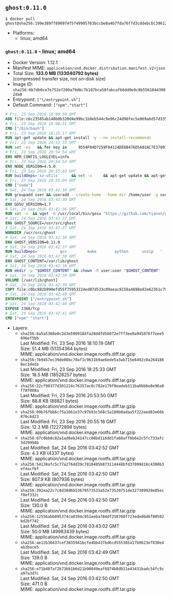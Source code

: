 ## `ghost:0.11.0`

```console
$ docker pull ghost@sha256:199e389ff890974f5f49905763bccbe0a4b7fda76ffd3cddebcbc3961228b8fa
```

-	Platforms:
	-	linux; amd64

### `ghost:0.11.0` - linux; amd64

-	Docker Version: 1.12.1
-	Manifest MIME: `application/vnd.docker.distribution.manifest.v2+json`
-	Total Size: **133.0 MB (133040792 bytes)**  
	(compressed transfer size, not on-disk size)
-	Image ID: `sha256:6b7db0ce7e752ef209a79d6c7b107bca50fabcafb6dd0e9c8b55610443982da8`
-	Entrypoint: `["\/entrypoint.sh"]`
-	Default Command: `["npm","start"]`

```dockerfile
# Fri, 23 Sep 2016 18:08:50 GMT
ADD file:c6c23585ab140b0b320d4e99bc1b0eb544c9e96c24d90fec5e069a6d57d335ca in / 
# Fri, 23 Sep 2016 18:08:51 GMT
CMD ["/bin/bash"]
# Fri, 23 Sep 2016 18:25:17 GMT
RUN apt-get update && apt-get install -y --no-install-recommends 		ca-certificates 		curl 		wget 	&& rm -rf /var/lib/apt/lists/*
# Fri, 23 Sep 2016 20:53:33 GMT
RUN set -ex   && for key in     9554F04D7259F04124DE6B476D5A82AC7E37093B     94AE36675C464D64BAFA68DD7434390BDBE9B9C5     0034A06D9D9B0064CE8ADF6BF1747F4AD2306D93     FD3A5288F042B6850C66B31F09FE44734EB7990E     71DCFD284A79C3B38668286BC97EC7A07EDE3FC1     DD8F2338BAE7501E3DD5AC78C273792F7D83545D     B9AE9905FFD7803F25714661B63B535A4C206CA9     C4F0DFFF4E8C1A8236409D08E73BC641CC11F4C8   ; do     gpg --keyserver ha.pool.sks-keyservers.net --recv-keys "$key";   done
# Fri, 23 Sep 2016 20:54:54 GMT
ENV NPM_CONFIG_LOGLEVEL=info
# Fri, 23 Sep 2016 20:54:54 GMT
ENV NODE_VERSION=4.5.0
# Fri, 23 Sep 2016 20:55:03 GMT
RUN buildDeps='xz-utils'     && set -x     && apt-get update && apt-get install -y $buildDeps --no-install-recommends     && rm -rf /var/lib/apt/lists/*     && curl -SLO "https://nodejs.org/dist/v$NODE_VERSION/node-v$NODE_VERSION-linux-x64.tar.xz"     && curl -SLO "https://nodejs.org/dist/v$NODE_VERSION/SHASUMS256.txt.asc"     && gpg --batch --decrypt --output SHASUMS256.txt SHASUMS256.txt.asc     && grep " node-v$NODE_VERSION-linux-x64.tar.xz\$" SHASUMS256.txt | sha256sum -c -     && tar -xJf "node-v$NODE_VERSION-linux-x64.tar.xz" -C /usr/local --strip-components=1     && rm "node-v$NODE_VERSION-linux-x64.tar.xz" SHASUMS256.txt.asc SHASUMS256.txt     && apt-get purge -y --auto-remove $buildDeps     && ln -s /usr/local/bin/node /usr/local/bin/nodejs
# Fri, 23 Sep 2016 20:55:04 GMT
CMD ["node"]
# Sat, 24 Sep 2016 03:41:30 GMT
RUN groupadd user && useradd --create-home --home-dir /home/user -g user user
# Sat, 24 Sep 2016 03:41:30 GMT
ENV GOSU_VERSION=1.7
# Sat, 24 Sep 2016 03:41:36 GMT
RUN set -x 	&& wget -O /usr/local/bin/gosu "https://github.com/tianon/gosu/releases/download/$GOSU_VERSION/gosu-$(dpkg --print-architecture)" 	&& wget -O /usr/local/bin/gosu.asc "https://github.com/tianon/gosu/releases/download/$GOSU_VERSION/gosu-$(dpkg --print-architecture).asc" 	&& export GNUPGHOME="$(mktemp -d)" 	&& gpg --keyserver ha.pool.sks-keyservers.net --recv-keys B42F6819007F00F88E364FD4036A9C25BF357DD4 	&& gpg --batch --verify /usr/local/bin/gosu.asc /usr/local/bin/gosu 	&& rm -r "$GNUPGHOME" /usr/local/bin/gosu.asc 	&& chmod +x /usr/local/bin/gosu 	&& gosu nobody true
# Sat, 24 Sep 2016 03:41:37 GMT
ENV GHOST_SOURCE=/usr/src/ghost
# Sat, 24 Sep 2016 03:41:37 GMT
WORKDIR /usr/src/ghost
# Sat, 24 Sep 2016 03:41:38 GMT
ENV GHOST_VERSION=0.11.0
# Sat, 24 Sep 2016 03:42:37 GMT
RUN buildDeps=' 		gcc 		make 		python 		unzip 	' 	&& set -x 	&& apt-get update && apt-get install -y $buildDeps --no-install-recommends && rm -rf /var/lib/apt/lists/* 	&& wget -O ghost.zip "https://ghost.org/archives/ghost-${GHOST_VERSION}.zip" 	&& unzip ghost.zip 	&& npm install --production 	&& apt-get purge -y --auto-remove -o APT::AutoRemove::RecommendsImportant=false -o APT::AutoRemove::SuggestsImportant=false $buildDeps 	&& rm ghost.zip 	&& npm cache clean 	&& rm -rf /tmp/npm*
# Sat, 24 Sep 2016 03:42:38 GMT
ENV GHOST_CONTENT=/var/lib/ghost
# Sat, 24 Sep 2016 03:42:38 GMT
RUN mkdir -p "$GHOST_CONTENT" && chown -R user:user "$GHOST_CONTENT"
# Sat, 24 Sep 2016 03:42:39 GMT
VOLUME [/var/lib/ghost]
# Sat, 24 Sep 2016 03:42:39 GMT
COPY file:c0bc882b990efd55f75953224ed07d533c09aeac8158a4698a92e623b1c79ce9 in /entrypoint.sh 
# Sat, 24 Sep 2016 03:42:40 GMT
ENTRYPOINT ["/entrypoint.sh"]
# Sat, 24 Sep 2016 03:42:40 GMT
EXPOSE 2368/tcp
# Sat, 24 Sep 2016 03:42:41 GMT
CMD ["npm" "start"]
```

-	Layers:
	-	`sha256:6a5a5368e0c2d3e5909184fa28ddfd56072e7ff3ee9a945876f7eee5896ef5bb`  
		Last Modified: Fri, 23 Sep 2016 18:10:19 GMT  
		Size: 51.4 MB (51354364 bytes)  
		MIME: application/vnd.docker.image.rootfs.diff.tar.gzip
	-	`sha256:7b9457ec39de00bc70af1c9631b9ae6ede5a3ab715e6492c0a2641868ec1deda`  
		Last Modified: Fri, 23 Sep 2016 18:25:33 GMT  
		Size: 18.5 MB (18528257 bytes)  
		MIME: application/vnd.docker.image.rootfs.diff.tar.gzip
	-	`sha256:22cf98377d301224c76357ac0c702e179f8eadeb311ba0bb6e8e96a0f78f088a`  
		Last Modified: Fri, 23 Sep 2016 20:53:50 GMT  
		Size: 88.8 KB (88821 bytes)  
		MIME: application/vnd.docker.image.rootfs.diff.tar.gzip
	-	`sha256:09b76fbb6cf5a1661e37c97b93c568c5a180b0adaa5f222eed83e66b876c6d23`  
		Last Modified: Fri, 23 Sep 2016 20:55:16 GMT  
		Size: 12.3 MB (12272898 bytes)  
		MIME: application/vnd.docker.image.rootfs.diff.tar.gzip
	-	`sha256:87c0bb8c82a1ad6eb24147cc08bd116dd1fa68affbb6e2c5fc733afc3d29994b`  
		Last Modified: Sat, 24 Sep 2016 03:42:52 GMT  
		Size: 4.3 KB (4337 bytes)  
		MIME: application/vnd.docker.image.rootfs.diff.tar.gzip
	-	`sha256:54138afc5c77a276dd39c7810485b873114448bfd37099d18c4300b3ef4acfbf`  
		Last Modified: Sat, 24 Sep 2016 03:42:50 GMT  
		Size: 807.9 KB (807936 bytes)  
		MIME: application/vnd.docker.image.rootfs.diff.tar.gzip
	-	`sha256:392ea22c7c8d38d6b53679573533a52e73520751de327309920e05ecf0ef332c`  
		Last Modified: Sat, 24 Sep 2016 03:42:50 GMT  
		Size: 130.0 B  
		MIME: application/vnd.docker.image.rootfs.diff.tar.gzip
	-	`sha256:12556abb095374ca0394c951eeba784df258760f723eded6d6f80592bd2bf742`  
		Last Modified: Sat, 24 Sep 2016 03:43:02 GMT  
		Size: 50.0 MB (49983439 bytes)  
		MIME: application/vnd.docker.image.rootfs.diff.tar.gzip
	-	`sha256:ae12b30437cef3835941bcfe4bb437bd6cd555385a17b9623ef830e4ab2bace5`  
		Last Modified: Sat, 24 Sep 2016 03:42:49 GMT  
		Size: 139.0 B  
		MIME: application/vnd.docker.image.rootfs.diff.tar.gzip
	-	`sha256:e71b407af2b73bb1b6d21b90049eaf6874b8d031e43431badc54fc9ca97a3d7c`  
		Last Modified: Sat, 24 Sep 2016 03:42:50 GMT  
		Size: 471.0 B  
		MIME: application/vnd.docker.image.rootfs.diff.tar.gzip

